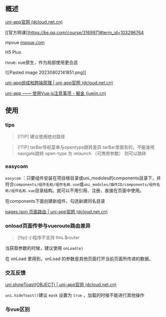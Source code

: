 
## 概述

[uni-app官网 (dcloud.net.cn)](https://uniapp.dcloud.net.cn/resource.html)

[[官方网课]]https://ke.qq.com/course/3169971#term_id=103296764

mpvue [mpvue.com](http://mpvue.com/)

H5 Plus

nvue: vue原生，作为局部使用更合适

![[Pasted image 20230802141851.png]]

[uni-app组成和跨端原理 | uni-app官网 (dcloud.net.cn)](https://uniapp.dcloud.net.cn/tutorial/)

[uni-app —— 使用Vue.js注意事项 - 掘金 (juejin.cn)](https://juejin.cn/post/6881459593868918792?searchId=202308021516166209C4BF362494A4BC06)


## 使用

### tips

 > [!TIP] 建议使用绝对路径

> [!TIP]  tarBar导航菜单与opentype跳转差异
> tarBar里面有的，不能谁用navigate跳转
> open-type 为 relaunch （可携带参数） 则可以跳转


### easycom

`easycom` ：只要组件安装在项目根目录或uni_modules的components目录下，并符合`components/组件名称/组件名称.vue`或`uni_modules/插件ID/components/组件名称/组件名称.vue`目录结构。就可以不用引用、注册，直接在页面中使用。

在components下面创建新组件，勾选新建同名目录

[pages.json 页面路由 | uni-app官网 (dcloud.net.cn)](https://uniapp.dcloud.net.cn/collocation/pages.html#easycom)

### onload页面传参与vueroute路由差异

> [!tip] 小程序不支持 this.$router

当获取参数的时候，建议使用 `onLoad(e)`

在 onLoad 里得到，onLoad 的参数是其他页面打开当前页面所传递的数据。

### 交互反馈

[uni.showToast(OBJECT) | uni-app官网 (dcloud.net.cn)](https://uniapp.dcloud.net.cn/api/ui/prompt.html#showtoast )


` uni.hideToast() `建议 `mask` 设置为 `true` ，加载的时候不能进行其他操作

### 与vue区别